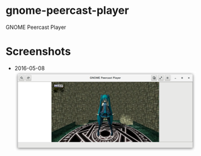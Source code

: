 # gnome-peercast-player
GNOME Peercast Player

# Screenshots
- 2016-05-08  
  ![GNOME Peercast Player](gnome-peercast-player-20160508.png)
